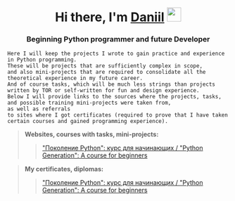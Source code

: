 <h1 align="center">Hi there, I'm <a href="https://github.com/monkeyfli1p" target="_blank">Daniil</a> 
<img src="https://github.com/blackcater/blackcater/raw/main/images/Hi.gif" height="32"/></h1>
<h3 align="center">Beginning Python programmer and future Developer</h3>

```
Here I will keep the projects I wrote to gain practice and experience in Python programming. 
These will be projects that are sufficiently complex in scope, 
and also mini-projects that are required to consolidate all the theoretical experience in my future career. 
And of course tasks, which will be much less strings than projects written by TOR or self-written for fun and design experience.
Below I will provide links to the sources where the projects, tasks, and possible training mini-projects were taken from, 
as well as referrals 
to sites where I got certificates (required to prove that I have taken certain courses and gained programming experience).
```
> **Websites, courses with tasks, mini-projects:**
>> ["Поколение Python": курс для начинающих / "Python Generation": A course for beginners](https://stepik.org/course/58852/info)

> **My certificates, diplomas:**
>> ["Поколение Python": курс для начинающих / "Python Generation": A course for beginners](https://stepik.org/cert/1691205)
